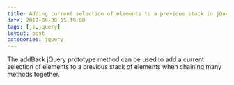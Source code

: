 ```yaml
---
title: Adding current selection of elements to a previous stack in jQuery using addBack
date: 2017-09-30 15:19:00
tags: [js,jquery]
layout: post
categories: jquery
---
```


The addBack jQuery prototype method can be used to add a current selection of elements to a previous stack of elements when chaining many methods together.

<!-- more -->

